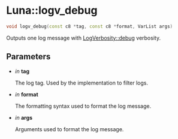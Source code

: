 # Luna::logv_debug

```c++
void logv_debug(const c8 *tag, const c8 *format, VarList args)
```

Outputs one log message with [LogVerbosity::debug](group___runtime_log_1ggaaa645d680acae5981bbcd34580811bf2aad42f6697b035b7580e4fef93be20b4d.md) verbosity. 



## Parameters
* *in* **tag**

    The log tag. Used by the implementation to filter logs. 

* *in* **format**

    The formatting syntax used to format the log message. 

* *in* **args**

    Arguments used to format the log message. 

